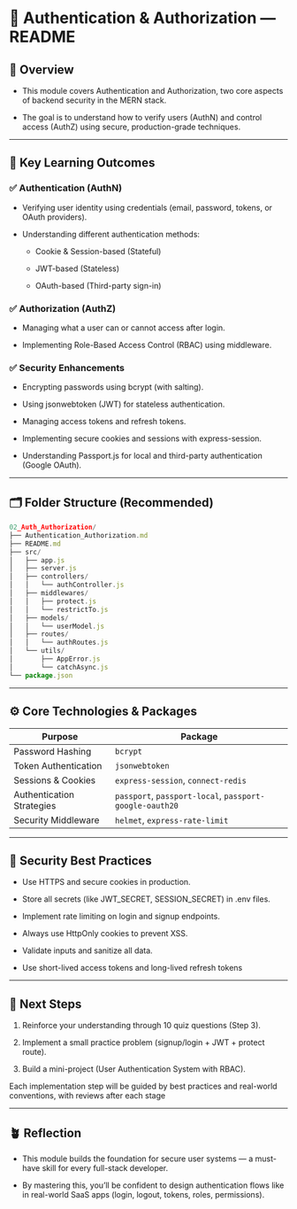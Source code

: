 # 🪪 Authentication & Authorization — README

## 📖 Overview

- This module covers Authentication and Authorization, two core aspects of backend security in the MERN stack.

- The goal is to understand how to verify users (AuthN) and control access (AuthZ) using secure, production-grade techniques.

---

## 🧩 Key Learning Outcomes

### ✅ Authentication (AuthN)

- Verifying user identity using credentials (email, password, tokens, or OAuth providers).

- Understanding different authentication methods:

  - Cookie & Session-based (Stateful)

  - JWT-based (Stateless)

  - OAuth-based (Third-party sign-in)

### ✅ Authorization (AuthZ)

- Managing what a user can or cannot access after login.

- Implementing Role-Based Access Control (RBAC) using middleware.

### ✅ Security Enhancements

- Encrypting passwords using bcrypt (with salting).

- Using jsonwebtoken (JWT) for stateless authentication.

- Managing access tokens and refresh tokens.

- Implementing secure cookies and sessions with express-session.

- Understanding Passport.js for local and third-party authentication (Google OAuth).

---

## 🗂️ Folder Structure (Recommended)

```js
02_Auth_Authorization/
├── Authentication_Authorization.md
├── README.md
├── src/
│   ├── app.js
│   ├── server.js
│   ├── controllers/
│   │   └── authController.js
│   ├── middlewares/
│   │   ├── protect.js
│   │   └── restrictTo.js
│   ├── models/
│   │   └── userModel.js
│   ├── routes/
│   │   └── authRoutes.js
│   └── utils/
│       ├── AppError.js
│       └── catchAsync.js
└── package.json
```

---

## ⚙️ Core Technologies & Packages

| Purpose                   | Package                                                 |
| ------------------------- | ------------------------------------------------------- |
| Password Hashing          | `bcrypt`                                                |
| Token Authentication      | `jsonwebtoken`                                          |
| Sessions & Cookies        | `express-session`, `connect-redis`                      |
| Authentication Strategies | `passport`, `passport-local`, `passport-google-oauth20` |
| Security Middleware       | `helmet`, `express-rate-limit`                          |

---

## 🔐 Security Best Practices

- Use HTTPS and secure cookies in production.

- Store all secrets (like JWT_SECRET, SESSION_SECRET) in .env files.

- Implement rate limiting on login and signup endpoints.

- Always use HttpOnly cookies to prevent XSS.

- Validate inputs and sanitize all data.

- Use short-lived access tokens and long-lived refresh tokens

---

## 🧠 Next Steps

1. Reinforce your understanding through 10 quiz questions (Step 3).

2. Implement a small practice problem (signup/login + JWT + protect route).

3. Build a mini-project (User Authentication System with RBAC).

Each implementation step will be guided by best practices and real-world conventions, with reviews after each stage

---

## 🪴 Reflection

- This module builds the foundation for secure user systems — a must-have skill for every full-stack developer.

- By mastering this, you’ll be confident to design authentication flows like in real-world SaaS apps (login, logout, tokens, roles, permissions).
